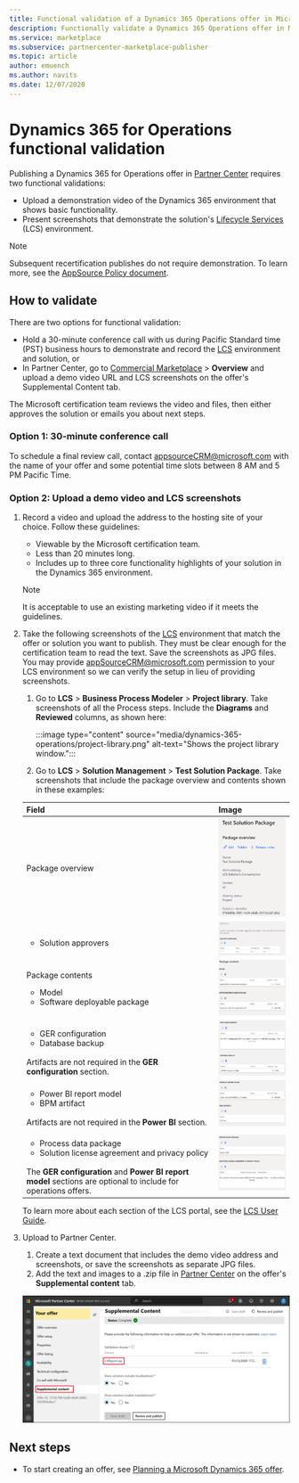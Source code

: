 ```yaml
---
title: Functional validation of a Dynamics 365 Operations offer in Microsoft AppSource.
description: Functionally validate a Dynamics 365 Operations offer in Microsoft AppSource.
ms.service: marketplace 
ms.subservice: partnercenter-marketplace-publisher
ms.topic: article
author: emuench
ms.author: navits
ms.date: 12/07/2020
---
```


# Dynamics 365 for Operations functional validation

Publishing a Dynamics 365 for Operations offer in [Partner Center](https://partner.microsoft.com/dashboard/home) requires two functional validations:

- Upload a demonstration video of the Dynamics 365 environment that shows basic functionality.
- Present screenshots that demonstrate the solution's [Lifecycle Services](https://lcs.dynamics.com/) (LCS) environment.

> [!NOTE]
> Subsequent recertification publishes do not require demonstration. To learn more, see the [AppSource Policy document](/legal/marketplace/certification-policies#1440-dynamics-365-finance-ops).

## How to validate

There are two options for functional validation:

- Hold a 30-minute conference call with us during Pacific Standard time (PST) business hours to demonstrate and record the [LCS](https://lcs.dynamics.com/) environment and solution, or
- In Partner Center, go to [Commercial Marketplace](https://partner.microsoft.com/dashboard/commercial-marketplace/overview) > **Overview** and upload a demo video URL and LCS screenshots on the offer's Supplemental Content tab.

The Microsoft certification team reviews the video and files, then either approves the solution or emails you about next steps.

### Option 1: 30-minute conference call

To schedule a final review call, contact [appsourceCRM@microsoft.com](mailto:appsourceCRM@microsoft.com) with the name of your offer and some potential time slots between 8 AM and 5 PM Pacific Time.

### Option 2: Upload a demo video and LCS screenshots

1. Record a video and upload the address to the hosting site of your choice. Follow these guidelines:

    - Viewable by the Microsoft certification team.
    - Less than 20 minutes long.
    - Includes up to three core functionality highlights of your solution in the Dynamics 365 environment.

    > [!NOTE]
    > It is acceptable to use an existing marketing video if it meets the guidelines.

2. Take the following screenshots of the [LCS](https://lcs.dynamics.com/) environment that match the offer or solution you want to publish. They must be clear enough for the certification team to read the text. Save the screenshots as JPG files. You may provide [appSourceCRM@microsoft.com](mailto:appSourceCRM@microsoft.com) permission to your LCS environment so we can verify the setup in lieu of providing screenshots.

    1. Go to **LCS** > **Business Process Modeler** > **Project library**. Take screenshots of all the Process steps. Include the **Diagrams** and **Reviewed** columns, as shown here:

       :::image type="content" source="media/dynamics-365-operations/project-library.png" alt-text="Shows the project library window.":::

      2. Go to **LCS** > **Solution Management** > **Test Solution Package**. Take screenshots that include the package overview and contents shown in these examples:

    | Field | Image |
    | --- | --- |
    | Package overview | [![Screenshot that shows the "Package overview" window.](media/dynamics-365-operations/package-overview-45.png)](media/dynamics-365-operations/package-overview.png#lightbox) |
    | <ul><li>Solution approvers</li></ul> | [![Package overview screen](media/dynamics-365-operations/solution-approvers-45.png)](media/dynamics-365-operations/solution-approvers.png#lightbox) |
    | Package contents<ul><li>Model</li><li>Software deployable package</li></ul> | [![Package contents screen one](media/dynamics-365-operations/package-contents-1-45.png)](media/dynamics-365-operations/package-contents-1.png#lightbox) |
    | <ul><li>GER configuration</li><li>Database backup</li></ul><br>Artifacts are not required in the **GER configuration** section. | [![Package contents screen two](media/dynamics-365-operations/package-contents-2-45.png)](media/dynamics-365-operations/package-contents-2.png#lightbox) |
    | <ul><li>Power BI report model</li><li>BPM artifact</li></ul><br>Artifacts are not required in the **Power BI** section. | [![Package contents screen three](media/dynamics-365-operations/package-contents-3-45.png)](media/dynamics-365-operations/package-contents-3.png#lightbox) |
    | <ul><li>Process data package</li><li>Solution license agreement and privacy policy</li></ul><br>The **GER configuration** and **Power BI report model** sections are optional to include for operations offers. | [![Package contents screen four](media/dynamics-365-operations/package-contents-4-45.png)](media/dynamics-365-operations/package-contents-4.png#lightbox) |

    To learn more about each section of the LCS portal, see the [LCS User Guide](/dynamics365/fin-ops-core/dev-itpro/lifecycle-services/lcs-user-guide).

3. Upload to Partner Center.

    1. Create a text document that includes the demo video address and screenshots, or save the screenshots as separate JPG files.
    2. Add the text and images to a .zip file in [Partner Center](https://partner.microsoft.com/dashboard/commercial-marketplace/overview) on the offer's **Supplemental content** tab.

    [![Shows the project library window](media/dynamics-365-operations/supplemental-content.png)](media/dynamics-365-operations/supplemental-content.png#lightbox)

## Next steps

- To start creating an offer, see [Planning a Microsoft Dynamics 365 offer](marketplace-dynamics-365.md).
